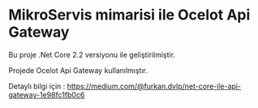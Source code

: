 # MikroServis mimarisi ile Ocelot Api Gateway

Bu proje .Net Core 2.2 versiyonu ile geliştirilmiştir.

Projede Ocelot Api Gateway kullanılmıştır.

Detaylı bilgi için :  https://medium.com/@furkan.dvlp/net-core-ile-api-gateway-1e98fc1fb0c6
